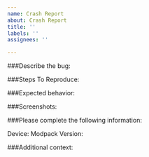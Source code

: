 ```yaml
---
name: Crash Report
about: Crash Report
title: ''
labels: ''
assignees: ''

---
```


###Describe the bug:

###Steps To Reproduce:

###Expected behavior:

###Screenshots:

###Please complete the following information:

Device: 
Modpack Version:

###Additional context:
